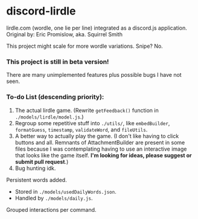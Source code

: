 # discord-lirdle
lirdle.com (wordle, one lie per line) integrated as a discord.js application.
Original by: Eric Promislow, aka. Squirrel Smith

This project might scale for more wordle variations. Snipe? No.

### This project is still in beta version!
There are many unimplemented features plus possible bugs I have not seen.

### To-do List (descending priority):
1. The actual lirdle game. (Rewrite `getFeedback()` function in `./models/lirdle/model.js`.)
2. Regroup some repetitive stuff into `./utils/`, like `embedBuilder`, `formatGuess`, `timestamp`, `validateWord`, and `fileUtils`. 
3. A better way to actually play the game. (I don't like having to click buttons and all. Remnants of AttachmentBuilder are present in some files because I was contemplating having to use an interactive image that looks like the game itself. **I'm looking for ideas, please suggest or submit pull request**.) 
4. Bug hunting idk.

Persistent words added.
- Stored in `./models/usedDailyWords.json`.
- Handled by `./models/daily.js`.

Grouped interactions per command.